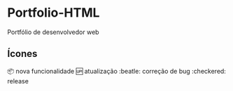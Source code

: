 # Portfolio-HTML
Portfólio de desenvolvedor web

## Ícones

:package: nova funcionalidade
:up: atualização
:beatle: correção de bug
:checkered: release
